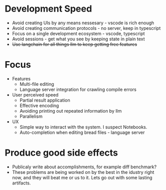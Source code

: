 # Development Speed
- Avoid creating UIs by any means nessesary - vscode is rich enough
- Avoid creating communication protocols - no server, keep in typescript
- Focus on a single development ecosystem - vscode, typescript
- Avoid sessions - get what you see by keeping state in plain text
- ~~Use langchain for all things llm to keep getting free features~~

# Focus
- Features
  - Multi-file editing
  - Language server integration for crawling compile errors
- User perceived speed
  - Partial result application
  - Effective encoding
  - Avoiding printing out repeated information by llm
  - Parallelism
- UX
  - Simple way to interact with the system. I suspect Notebooks.
  - Auto-completion when editing bread files - language server

# Produce good side effects
- Publicaly write about accomplishments, for example diff benchmark?
- These problems are being worked on by the best in the idustry right now, and they will beat me or us to it. Lets go out with some lasting artifacts.